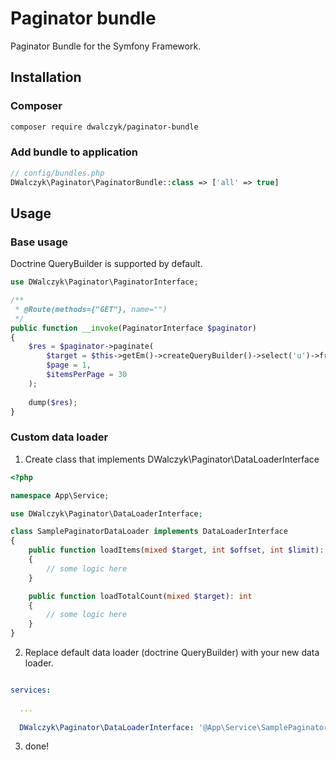 # Paginator bundle

Paginator Bundle for the Symfony Framework.

## Installation
### Composer

``` bash
composer require dwalczyk/paginator-bundle
```

### Add bundle to application

``` php
// config/bundles.php
DWalczyk\Paginator\PaginatorBundle::class => ['all' => true]
```

## Usage

### Base usage
Doctrine QueryBuilder is supported by default.
```php
use DWalczyk\Paginator\PaginatorInterface;

/**
 * @Route(methods={"GET"}, name="")
 */
public function __invoke(PaginatorInterface $paginator)
{
    $res = $paginator->paginate(
        $target = $this->getEm()->createQueryBuilder()->select('u')->from(User::class, 'u'), 
        $page = 1, 
        $itemsPerPage = 30
    );
    
    dump($res);
}
```

### Custom data loader

1. Create class that implements DWalczyk\Paginator\DataLoaderInterface

```php
<?php

namespace App\Service;

use DWalczyk\Paginator\DataLoaderInterface;

class SamplePaginatorDataLoader implements DataLoaderInterface
{
    public function loadItems(mixed $target, int $offset, int $limit): array
    {
        // some logic here
    }

    public function loadTotalCount(mixed $target): int
    {
        // some logic here
    }
}
```

2. Replace default data loader (doctrine QueryBuilder) with your new data loader.
```yaml

services:
  
  ...
  
  DWalczyk\Paginator\DataLoaderInterface: '@App\Service\SamplePaginatorDataLoader'
```

3. done!